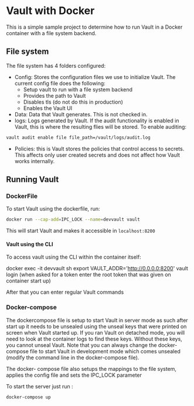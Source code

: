 # Vault with Docker

This is a simple sample project to determine how to run Vault in a Docker container with a file system backend.

## File system
The file system has 4 folders configured:

- Config: Stores the configuration files we use to initialize Vault. The current config file does the following:
  - Setup vault to run with a file system backend
  - Provides the path to Vault
  - Disables tls (do not do this in production)
  - Enables the Vault UI
- Data: Data that Vault generates. This is not checked in.
- logs: Logs generated by Vault. If the audit functionality is enabled in Vault, this is where the resulting flies will be stored. To enable auditing:

```bash
vault audit enable file file_path=/vault/logs/audit.log
```

- Policies: this is Vault stores the policies that control access to secrets. This affects only user created secrets and does not affect how Vault works internally.

## Running Vault

### DockerFile

To start Vault using the dockerfile, run:

```bash
docker run --cap-add=IPC_LOCK --name=devvault vault
```

This will start Vault and makes it accessible in ```localhost:8200```

#### Vault using the CLI

To access vault using the CLI within the container itself:

docker exec -it devvault sh
export VAULT_ADDR='http://0.0.0.0:8200'
vault login (when asked for a token enter the root token that was given on container start up)

After that you can enter regular Vault commands

### Docker-compose

The dockercompose file is setup to start Vault in server mode as such after start up it needs to be unsealed using the unseal keys that were printed on screen when Vault started up. If you ran Vault on detached mode, you will need to look at the container logs to find these keys. Without these keys, you cannot unseal Vault.  Note that you can always change the docker-compose file to start Vault in development mode which comes unsealed (modify the command line in the docker-compose file).

The docker- compose file also setups the mappings to the file system, applies the config file and sets the IPC_LOCK parameter

To start the server just run :

```bash
docker-compose up
```
